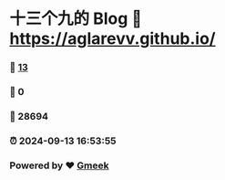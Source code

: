 # 十三个九的 Blog :link: https://aglarevv.github.io/ 
### :page_facing_up: [13](https://aglarevv.github.io//tag.html) 
### :speech_balloon: 0 
### :hibiscus: 28694 
### :alarm_clock: 2024-09-13 16:53:55 
### Powered by :heart: [Gmeek](https://github.com/Meekdai/Gmeek)
